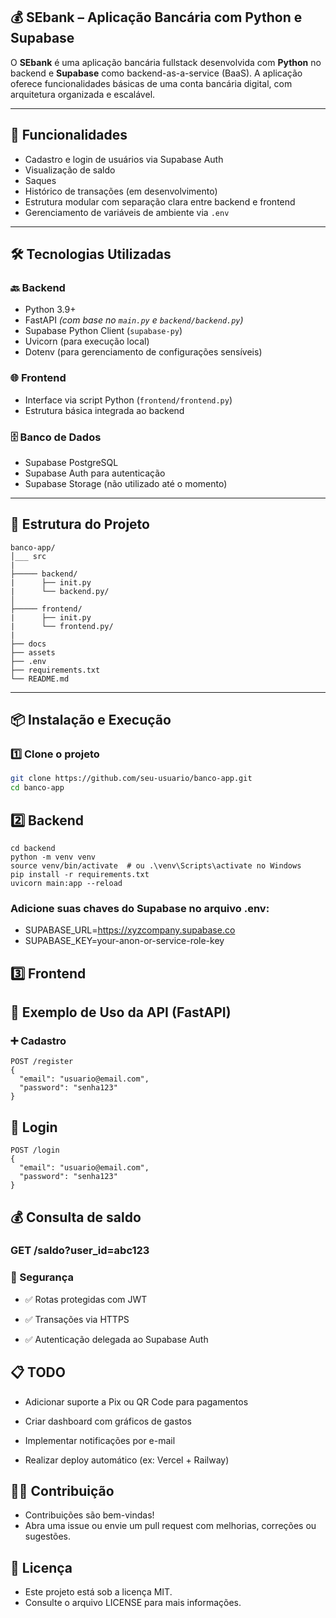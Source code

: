 ## 💰 SEbank – Aplicação Bancária com Python e Supabase

O **SEbank** é uma aplicação bancária fullstack desenvolvida com **Python** no backend e **Supabase** como backend-as-a-service (BaaS). A aplicação oferece funcionalidades básicas de uma conta bancária digital, com arquitetura organizada e escalável.

---

## 🚀 Funcionalidades

- Cadastro e login de usuários via Supabase Auth
- Visualização de saldo
- Saques
- Histórico de transações (em desenvolvimento)
- Estrutura modular com separação clara entre backend e frontend
- Gerenciamento de variáveis de ambiente via `.env`

---

## 🛠️ Tecnologias Utilizadas

### 🔙 Backend

- Python 3.9+
- FastAPI *(com base no `main.py` e `backend/backend.py`)*
- Supabase Python Client (`supabase-py`)
- Uvicorn (para execução local)
- Dotenv (para gerenciamento de configurações sensíveis)

### 🌐 Frontend

- Interface via script Python (`frontend/frontend.py`)
- Estrutura básica integrada ao backend

### 🗄️ Banco de Dados

- Supabase PostgreSQL
- Supabase Auth para autenticação
- Supabase Storage (não utilizado até o momento)

---

## 🧱 Estrutura do Projeto

```
banco-app/
│___ src
|
├───── backend/
|      ├── init.py
|      └── backend.py/
│
├───── frontend/
|      ├── init.py
|      └── frontend.py/
|
├── docs
├── assets
├── .env                      
├── requirements.txt
└── README.md

```

---

## 📦 Instalação e Execução

### 1️⃣ Clone o projeto

```bash
git clone https://github.com/seu-usuario/banco-app.git
cd banco-app
```

##  2️⃣ Backend
```
cd backend
python -m venv venv
source venv/bin/activate  # ou .\venv\Scripts\activate no Windows
pip install -r requirements.txt
uvicorn main:app --reload
```

### Adicione suas chaves do Supabase no arquivo .env:

- SUPABASE_URL=https://xyzcompany.supabase.co
- SUPABASE_KEY=your-anon-or-service-role-key

## 3️⃣ Frontend

## 🧪 Exemplo de Uso da API (FastAPI)

### ➕ Cadastro

```
POST /register
{
  "email": "usuario@email.com",
  "password": "senha123"
}
```

## 🔐 Login

```
POST /login
{
  "email": "usuario@email.com",
  "password": "senha123"
}
```

## 💰 Consulta de saldo

### GET /saldo?user_id=abc123

### 🔐 Segurança
- ✅ Rotas protegidas com JWT

- ✅ Transações via HTTPS

- ✅ Autenticação delegada ao Supabase Auth

## 📋 TODO
 - Adicionar suporte a Pix ou QR Code para pagamentos

 - Criar dashboard com gráficos de gastos

 - Implementar notificações por e-mail

 - Realizar deploy automático (ex: Vercel + Railway)

## 👨‍💻 Contribuição
- Contribuições são bem-vindas!
- Abra uma issue ou envie um pull request com melhorias, correções ou sugestões.

## 📄 Licença
- Este projeto está sob a licença MIT.
- Consulte o arquivo LICENSE para mais informações.







